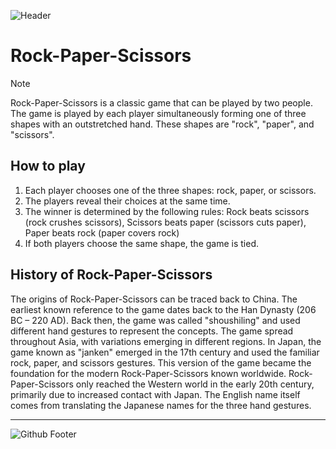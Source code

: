 ![Header](https://github.com/shabir-mp/Express_Booking.id/assets/133546000/dc76c807-15f6-4bb2-aa6f-f6aba99b362b)

# Rock-Paper-Scissors
> [!NOTE]
> Rock-Paper-Scissors is a classic game that can be played by two people. The game is played by each player simultaneously forming one of three shapes with an outstretched hand. These shapes are "rock", "paper", and "scissors".

## How to play

1. Each player chooses one of the three shapes: rock, paper, or scissors.
2. The players reveal their choices at the same time.
3. The winner is determined by the following rules: Rock beats scissors (rock crushes scissors), Scissors beats paper (scissors cuts paper), Paper beats rock (paper covers rock)
4. If both players choose the same shape, the game is tied.

## History of Rock-Paper-Scissors

The origins of Rock-Paper-Scissors can be traced back to China. The earliest known reference to the game dates back to the Han Dynasty (206 BC – 220 AD). Back then, the game was called "shoushiling" and used different hand gestures to represent the concepts. The game spread throughout Asia, with variations emerging in different regions. In Japan, the game known as "janken" emerged in the 17th century and used the familiar rock, paper, and scissors gestures. This version of the game became the foundation for the modern Rock-Paper-Scissors known worldwide. Rock-Paper-Scissors only reached the Western world in the early 20th century, primarily due to increased contact with Japan. The English name itself comes from translating the Japanese names for the three hand gestures.

-----------------------------------------------------------------------------------------
![Github Footer](https://github.com/shabir-mp/Kereta-Api-Indonesia-Booking-System/assets/133546000/c1833fe4-f470-494f-99e7-d583421625be)

